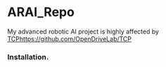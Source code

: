 # ARAI_Repo
My advanced robotic AI project is highly affected by [TCP](https://github.com/OpenDriveLab/TCP)https://github.com/OpenDriveLab/TCP 
### Installation. 
